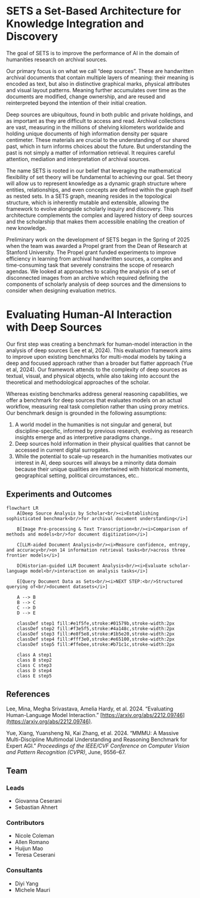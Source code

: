 <script src="https://cdn.jsdelivr.net/npm/mermaid@10/dist/mermaid.min.js"></script>
<script>
  mermaid.initialize({startOnLoad:true});
</script>

# SETS a Set-Based Architecture for Knowledge Integration and Discovery

The goal of SETS is to improve the performance of AI in the domain of humanities research on archival sources. 

Our primary focus is on what we call “deep sources”. These are handwritten archival documents that contain multiple layers of meaning: their meaning is encoded as text, but also in distinctive graphical marks, physical attributes and visual layout patterns. Meaning further accumulates over time as the documents are modified, change ownership, and are reused and reinterpreted beyond the intention of their initial creation. 

Deep sources are ubiquitous, found in both public and private holdings, and as important as they are difficult to access and read. Archival collections are vast, measuring in the millions of shelving kilometers worldwide and holding unique documents of high information density per square centimeter. These materials  are crucial to the understanding of our shared past, which in turn informs choices about the future. But understanding the past is not simply a matter of information retrieval. It requires careful attention, mediation and interpretation of archival sources. 

The name SETS is rooted in our belief that leveraging the mathematical flexibility of set theory will be fundamental to achieving our goal. Set theory will allow us to represent knowledge as a dynamic graph structure where entities, relationships, and even concepts are defined within the graph itself as nested sets. In a SETS graph, meaning resides in the topological structure, which is inherently mutable and extensible, allowing the framework to evolve alongside scholarly inquiry and discovery. This architecture complements the complex and layered history of deep sources and the scholarship that makes them accessible enabling the creation of new knowledge.

Preliminary work on the development of SETS began in the Spring of 2025 when the team was awarded a Propel grant from the Dean of Research at Stanford University. The Propel grant funded experiments to improve efficiency in learning from archival handwritten sources, a complex and time-consuming task that severely constrains the scope of research agendas. We looked at approaches to scaling the analysis of a set of disconnected images from an archive which required defining the components of scholarly analysis of deep sources and the dimensions to consider when designing evaluation metrics.

# Evaluating Human-AI Interaction with Deep Sources 

Our first step was creating a benchmark for human-model interaction in the analysis of deep sources (Lee et al, 2024). This evaluation framework aims to improve upon existing benchmarks for multi-modal models by taking a deep and focused approach rather than a broader but flatter approach (Yue et al, 2024). Our framework attends to the complexity of deep sources as textual, visual, and physical objects, while also taking into account the theoretical and methodological approaches of the scholar. 

Whereas existing benchmarks address general reasoning capabilities, we offer a benchmark for deep sources that evaluates models on an actual workflow, measuring real task completion rather than using proxy metrics. Our benchmark design is grounded in the following assumptions:

1. A world model in the humanities is not singular and general, but discipline-specific, informed by previous research,  evolving as research insights emerge and as interpretive paradigms change..  
2. Deep sources hold information in their physical qualities that cannot be accessed in current digital surrogates.  
3. While the potential to scale-up research in the humanities motivates our interest in AI, deep sources will always be a minority data domain because their unique qualities are intertwined with historical moments, geographical setting, political circumstances, etc..

## Experiments and Outcomes
```mermaid
flowchart LR
    A[Deep Source Analysis by Scholar<br/><i>Establishing sophisticated benchmark<br/>for archival document understanding</i>]
    
    B[Image Pre-processing & Text Transcription<br/><i>Comparison of methods and models<br/>for document digitization</i>]
    
    C[LLM-aided Document Analysis<br/><i>Measure confidence, entropy, and accuracy<br/>on 14 information retrieval tasks<br/>across three frontier models</i>]
    
    D[Historian-guided LLM Document Analysis<br/><i>Evaluate scholar-language model<br/>interaction on analysis tasks</i>]
    
    E[Query Document Data as Sets<br/><i>NEXT STEP:<br/>Structured querying of<br/>document datasets</i>]
    
    A --> B
    B --> C
    C --> D
    D --> E
    
    classDef step1 fill:#e1f5fe,stroke:#01579b,stroke-width:2px
    classDef step2 fill:#f3e5f5,stroke:#4a148c,stroke-width:2px
    classDef step3 fill:#e8f5e8,stroke:#1b5e20,stroke-width:2px
    classDef step4 fill:#fff3e0,stroke:#e65100,stroke-width:2px
    classDef step5 fill:#ffebee,stroke:#b71c1c,stroke-width:2px
    
    class A step1
    class B step2
    class C step3
    class D step4
    class E step5
```
## References

Lee, Mina, Megha Srivastava, Amelia Hardy, et al. 2024\. “Evaluating Human-Language Model Interaction.” [https://arxiv.org/abs/2212.09746](https://arxiv.org/abs/2212.09746).

Yue, Xiang, Yuansheng Ni, Kai Zhang, et al. 2024\. “MMMU: A Massive Multi-Discipline Multimodal Understanding and Reasoning Benchmark for Expert AGI.” *Proceedings of the IEEE/CVF Conference on Computer Vision and Pattern Recognition (CVPR)*, June, 9556–67.

## 

## Team

### Leads  
- Giovanna Ceserani  
- Sebastian Ahnert  
### Contributors  
- Nicole Coleman  
- Allen Romano  
- Huijun Mao  
- Teresa Ceserani  
### Consultants  
- Diyi Yang  
- Michele Mauri
